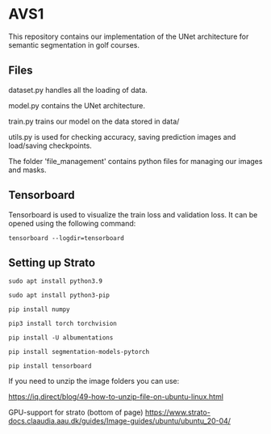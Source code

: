 # AVS1 

This repository contains our implementation of the UNet architecture for semantic segmentation in golf courses.

## Files

dataset.py handles all the loading of data.

model.py contains the UNet architecture.

train.py trains our model on the data stored in data/

utils.py is used for checking accuracy, saving prediction images and load/saving checkpoints.

The folder 'file_management' contains python files for managing our images and masks.

## Tensorboard
Tensorboard is used to visualize the train loss and validation loss.
It can be opened using the following command:
```
tensorboard --logdir=tensorboard
```

## Setting up Strato
```
sudo apt install python3.9
```
```
sudo apt install python3-pip
```
```
pip install numpy
```
```
pip3 install torch torchvision
```
```
pip install -U albumentations
```
```
pip install segmentation-models-pytorch
```
```
pip install tensorboard
```

If you need to unzip the image folders you can use:

https://iq.direct/blog/49-how-to-unzip-file-on-ubuntu-linux.html

GPU-support for strato (bottom of page)
https://www.strato-docs.claaudia.aau.dk/guides/Image-guides/ubuntu/ubuntu_20-04/
